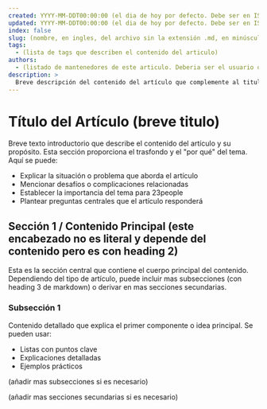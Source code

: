 ```yaml
---
created: YYYY-MM-DDT00:00:00 (el dia de hoy por defecto. Debe ser en ISO 8601 format y en UTC)
updated: YYYY-MM-DDT00:00:00 (el dia de hoy por defecto. Debe ser en ISO 8601 format y en UTC)
index: false
slug: (nombre, en ingles, del archivo sin la extensión .md, en minúsculas y con guiones en lugar de espacios)
tags: 
  - (lista de tags que describen el contenido del articulo)
authors:
  - (listado de mantenedores de este articulo. Deberia ser el usuario que se tiene en github en 23people-io)
description: >
  Breve descripción del contenido del artículo que complemente al titulo del articulo (1-2 oraciones que resuman el propósito y valor del contenido). Este texto se verá en el preview del link asociado al artículo.
---
```


# Título del Artículo (breve titulo)

Breve texto introductorio que describe el contenido del artículo y su propósito. Esta sección proporciona el trasfondo y el "por qué" del tema. Aquí se puede:

- Explicar la situación o problema que aborda el artículo
- Mencionar desafíos o complicaciones relacionadas
- Establecer la importancia del tema para 23people
- Plantear preguntas centrales que el artículo responderá

## Sección 1 / Contenido Principal (este encabezado no es literal y depende del contenido pero es con heading 2)

Esta es la sección central que contiene el cuerpo principal del contenido. Dependiendo del tipo de artículo, puede incluir mas subsecciones (con heading 3 de markdown) o derivar en mas secciones secundarias.

### Subsección 1

Contenido detallado que explica el primer componente o idea principal. Se pueden usar:

- Listas con puntos clave
- Explicaciones detalladas
- Ejemplos prácticos

(añadir mas subsecciones si es necesario)

(añadir mas secciones secundarias si es necesario)
